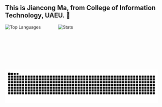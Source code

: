## This is Jiancong Ma, from College of Information Technology, UAEU. 👋

<div style="display: flex; width: 100%; height: 150px;">
  <img src="https://github-readme-stats.vercel.app/api/top-langs/?username=mjc030225&layout=compact" 
       alt="Top Languages" style="flex: 1; height: 100%; object-fit: cover; margin-right: 5px;" />
  <img src="https://github-readme-stats.vercel.app/api?username=mjc030225&show_icons=true&include_all_commits=true&count_private=true" 
       alt="Stats" style="flex: 2; height: 100%; object-fit: cover; margin-left: 5px;" />
</div>

<picture>
  <source media="(prefers-color-scheme: dark)" srcset="https://raw.githubusercontent.com/mjc030225/mjc030225/output/github-contribution-grid-snake-dark.svg">
  <!-- <source media="(prefers-color-scheme: light)" srcset="https://raw.githubusercontent.com/mjc030225/mjc030225/output/github-contribution-grid-snake.svg"> -->
  <img alt="github contribution grid snake animation" src="https://raw.githubusercontent.com/mjc030225/mjc030225/output/github-contribution-grid-snake.svg">
</picture>

